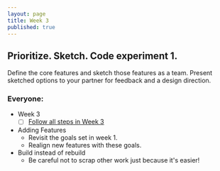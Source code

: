 ```yaml
---
layout: page
title: Week 3
published: true
---
```


## Prioritize. Sketch. Code experiment 1.

Define the core features and sketch those features as a team. Present sketched options to your partner for feedback and a design direction.


### Everyone:
  * Week 3
    * [ ] [Follow all steps in Week 3](../week03/)
  * Adding Features
    * Revisit the goals set in week 1.
    * Realign new features with these goals.
  * Build instead of rebuild
    * Be careful not to scrap other work just because it's easier!
